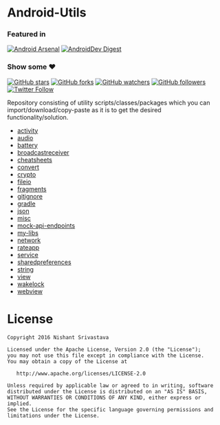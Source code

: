 # Android-Utils 

### Featured in
[![Android Arsenal](https://img.shields.io/badge/Android%20Arsenal-android--utils-green.svg?style=true)](https://android-arsenal.com/details/1/4068) [![AndroidDev Digest](https://img.shields.io/badge/AndroidDev%20Digest-%23106-blue.svg)](https://www.androiddevdigest.com/digest-106/)

### Show some :heart:
[![GitHub stars](https://img.shields.io/github/stars/nisrulz/android-utils.svg?style=social&label=Star)](https://github.com/nisrulz/android-utils) [![GitHub forks](https://img.shields.io/github/forks/nisrulz/android-utils.svg?style=social&label=Fork)](https://github.com/nisrulz/android-utils/fork) [![GitHub watchers](https://img.shields.io/github/watchers/nisrulz/android-utils.svg?style=social&label=Watch)](https://github.com/nisrulz/android-utils) [![GitHub followers](https://img.shields.io/github/followers/nisrulz.svg?style=social&label=Follow)](https://github.com/nisrulz/android-utils)  
[![Twitter Follow](https://img.shields.io/twitter/follow/nisrulz.svg?style=social)](https://twitter.com/nisrulz) 

Repository consisting of utility scripts/classes/packages which you can import/download/copy-paste as it is to get the desired functionality/solution.

+ [activity](https://github.com/nisrulz/android-utils/tree/master/activity)
+ [audio](https://github.com/nisrulz/android-utils/tree/master/audio)
+ [battery](https://github.com/nisrulz/android-utils/tree/master/battery)
+ [broadcastreceiver](https://github.com/nisrulz/android-utils/tree/master/broadcastreceiver)
+ [cheatsheets](https://github.com/nisrulz/android-utils/tree/master/cheatsheets)
+ [convert](https://github.com/nisrulz/android-utils/tree/master/convert)
+ [crypto](https://github.com/nisrulz/android-utils/tree/master/crypto)
+ [fileio](https://github.com/nisrulz/android-utils/tree/master/fileio)
+ [fragments](https://github.com/nisrulz/android-utils/tree/master/fragments)
+ [gitignore](https://github.com/nisrulz/android-utils/tree/master/gitignore)
+ [gradle](https://github.com/nisrulz/android-utils/tree/master/gradle)
+ [json](https://github.com/nisrulz/android-utils/tree/master/json)
+ [misc](https://github.com/nisrulz/android-utils/tree/master/misc)
+ [mock-api-endpoints](https://github.com/nisrulz/android-utils/tree/master/mock-api-endpoints)
+ [my-libs](https://github.com/nisrulz/android-utils/tree/master/my-libs)
+ [network](https://github.com/nisrulz/android-utils/tree/master/network)
+ [rateapp](https://github.com/nisrulz/android-utils/tree/master/rateapp)
+ [service](https://github.com/nisrulz/android-utils/tree/master/service)
+ [sharedpreferences](https://github.com/nisrulz/android-utils/tree/master/sharedpreferences)
+ [string](https://github.com/nisrulz/android-utils/tree/master/string)
+ [view](https://github.com/nisrulz/android-utils/tree/master/view)
+ [wakelock](https://github.com/nisrulz/android-utils/tree/master/wakelock)
+ [webview](https://github.com/nisrulz/android-utils/tree/master/webview)

License
=======

    Copyright 2016 Nishant Srivastava

    Licensed under the Apache License, Version 2.0 (the "License");
    you may not use this file except in compliance with the License.
    You may obtain a copy of the License at

       http://www.apache.org/licenses/LICENSE-2.0

    Unless required by applicable law or agreed to in writing, software
    distributed under the License is distributed on an "AS IS" BASIS,
    WITHOUT WARRANTIES OR CONDITIONS OF ANY KIND, either express or implied.
    See the License for the specific language governing permissions and
    limitations under the License.

